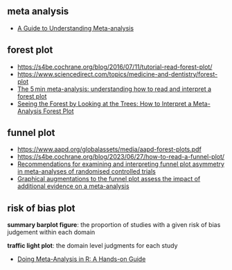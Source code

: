 ## meta analysis

- [A Guide to Understanding Meta-analysis](https://www.jospt.org/doi/10.2519/jospt.2011.3333#_i24)

## forest plot

- https://s4be.cochrane.org/blog/2016/07/11/tutorial-read-forest-plot/
- https://www.sciencedirect.com/topics/medicine-and-dentistry/forest-plot
- [The 5 min meta-analysis: understanding how to read and interpret a forest plot](https://www.nature.com/articles/s41433-021-01867-6)
- [Seeing the Forest by Looking at the Trees: How to Interpret a Meta-Analysis Forest Plot](https://pmc.ncbi.nlm.nih.gov/articles/PMC8119923/)

## funnel plot
- https://www.aapd.org/globalassets/media/aapd-forest-plots.pdf
- https://s4be.cochrane.org/blog/2023/06/27/how-to-read-a-funnel-plot/
- [Recommendations for examining and interpreting funnel plot asymmetry in meta-analyses of randomised controlled trials](https://www.bmj.com/content/343/bmj.d4002)
- [Graphical augmentations to the funnel plot assess the impact of additional evidence on a meta-analysis](https://www.sciencedirect.com/science/article/pii/S0895435611003271)

## risk of bias plot

**summary barplot figure**: the proportion of studies with a given risk of bias judgement within each domain

**traffic light plot**: the domain level judgments for each study

- [Doing Meta-Analysis in R: A Hands-on Guide](https://bookdown.org/MathiasHarrer/Doing_Meta_Analysis_in_R/)
